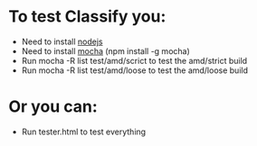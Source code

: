 # To test Classify you: #

* Need to install [nodejs](http://nodejs.org)
* Need to install [mocha](http://visionmedia.github.com/mocha/) (npm install -g mocha)
* Run mocha -R list test/amd/scrict to test the amd/strict build
* Run mocha -R list test/amd/loose to test the amd/loose build

# Or you can: #

* Run tester.html to test everything